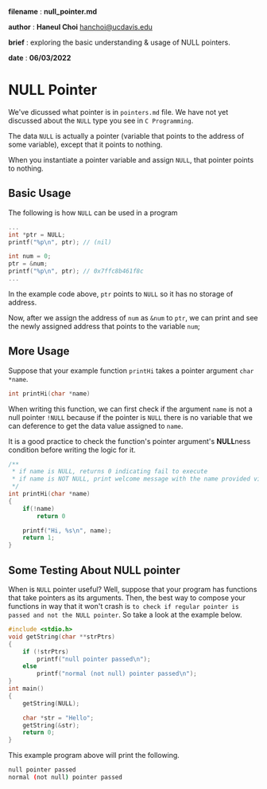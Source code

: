 **filename** : **null_pointer.md**

**author** : **Haneul Choi** [hanchoi@ucdavis.edu](hanchoi@ucdavis.edu)

**brief** : exploring the basic understanding & usage of NULL pointers.

**date** : **06/03/2022**

# NULL Pointer

We've dicussed what pointer is in `pointers.md` file. We have not yet discussed about the `NULL` type you see in `C Programming`.

The data `NULL` is actually a pointer (variable that points to the address of some variable), except that it points to nothing.

When you instantiate a pointer variable and assign `NULL`, that pointer points to nothing.

## Basic Usage

The following is how `NULL` can be used in a program

```c
...
int *ptr = NULL;
printf("%p\n", ptr); // (nil)

int num = 0;
ptr = &num;
printf("%p\n", ptr); // 0x7ffc8b461f8c
...
```

In the example code above, `ptr` points to `NULL` so it has no storage of address.

Now, after we assign the address of `num` as `&num` to `ptr`, we can print and see the newly assigned address that points to the variable `num`;

## More Usage

Suppose that your example function `printHi` takes a pointer argument `char *name`.

```c
int printHi(char *name)
```

When writing this function, we can first check if the argument `name` is not a null pointer `!NULL` because if the pointer is `NULL` there is no variable that we can deference to get the data value assigned to `name`.

It is a good practice to check the function's pointer argument's **NULL**ness condition before writing the logic for it.

```c
/**
 * if name is NULL, returns 0 indicating fail to execute
 * if name is NOT NULL, print welcome message with the name provided via parameter then return 1 indicating it was successfully printed.
 */
int printHi(char *name)
{
    if(!name)
        return 0

    printf("Hi, %s\n", name);
    return 1;
}
```

## Some Testing About NULL pointer

When is `NULL` pointer useful? Well, suppose that your program has functions that take pointers as its arguments. Then, the best way to compose your functions in way that it won't crash is `to check if regular pointer is passed and not the NULL pointer`. So take a look at the example below.

```c
#include <stdio.h>
void getString(char **strPtrs)
{
    if (!strPtrs)
        printf("null pointer passed\n");
    else
        printf("normal (not null) pointer passed\n");
}
int main()
{
    getString(NULL);

    char *str = "Hello";
    getString(&str);
    return 0;
}
```

This example program above will print the following.

```bash
null pointer passed
normal (not null) pointer passed
```
